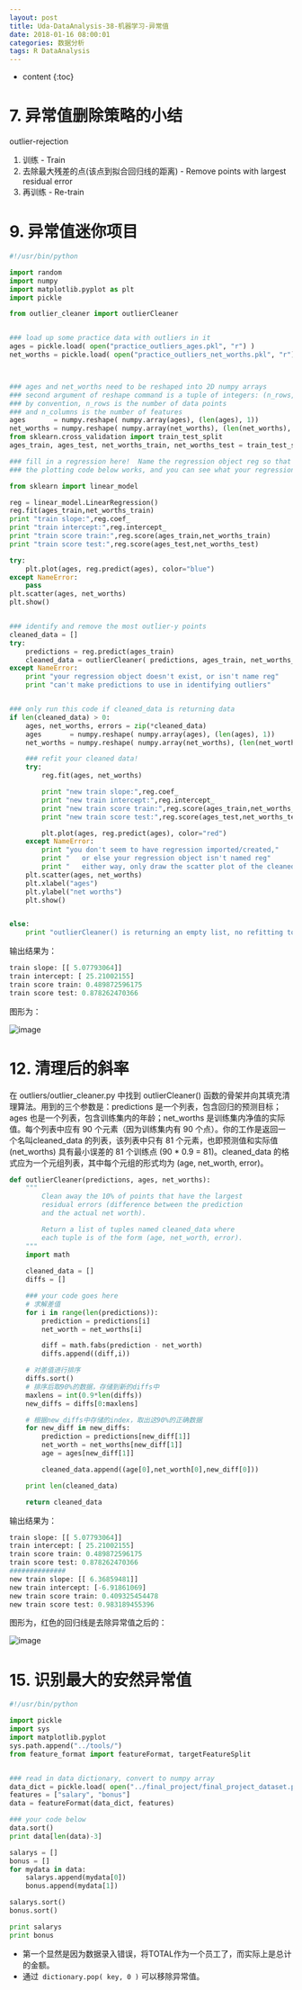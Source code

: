 ```yaml
---
layout: post
title: Uda-DataAnalysis-38-机器学习-异常值
date: 2018-01-16 08:00:01
categories: 数据分析
tags: R DataAnalysis 
---
```

* content
{:toc}

# 7. 异常值删除策略的小结

outlier-rejection

1. 训练 - Train
2. 去除最大残差的点(该点到拟合回归线的距离) - Remove points with largest residual error
3. 再训练 - Re-train

# 9. 异常值迷你项目

```python
#!/usr/bin/python

import random
import numpy
import matplotlib.pyplot as plt
import pickle

from outlier_cleaner import outlierCleaner


### load up some practice data with outliers in it
ages = pickle.load( open("practice_outliers_ages.pkl", "r") )
net_worths = pickle.load( open("practice_outliers_net_worths.pkl", "r") )



### ages and net_worths need to be reshaped into 2D numpy arrays
### second argument of reshape command is a tuple of integers: (n_rows, n_columns)
### by convention, n_rows is the number of data points
### and n_columns is the number of features
ages       = numpy.reshape( numpy.array(ages), (len(ages), 1))
net_worths = numpy.reshape( numpy.array(net_worths), (len(net_worths), 1))
from sklearn.cross_validation import train_test_split
ages_train, ages_test, net_worths_train, net_worths_test = train_test_split(ages, net_worths, test_size=0.1, random_state=42)

### fill in a regression here!  Name the regression object reg so that
### the plotting code below works, and you can see what your regression looks like

from sklearn import linear_model

reg = linear_model.LinearRegression()
reg.fit(ages_train,net_worths_train)
print "train slope:",reg.coef_
print "train intercept:",reg.intercept_
print "train score train:",reg.score(ages_train,net_worths_train)
print "train score test:",reg.score(ages_test,net_worths_test)

try:
    plt.plot(ages, reg.predict(ages), color="blue")
except NameError:
    pass
plt.scatter(ages, net_worths)
plt.show()


### identify and remove the most outlier-y points
cleaned_data = []
try:
    predictions = reg.predict(ages_train)
    cleaned_data = outlierCleaner( predictions, ages_train, net_worths_train )
except NameError:
    print "your regression object doesn't exist, or isn't name reg"
    print "can't make predictions to use in identifying outliers"


### only run this code if cleaned_data is returning data
if len(cleaned_data) > 0:
    ages, net_worths, errors = zip(*cleaned_data)
    ages       = numpy.reshape( numpy.array(ages), (len(ages), 1))
    net_worths = numpy.reshape( numpy.array(net_worths), (len(net_worths), 1))

    ### refit your cleaned data!
    try:
        reg.fit(ages, net_worths)

        print "new train slope:",reg.coef_
        print "new train intercept:",reg.intercept_
        print "new train score train:",reg.score(ages_train,net_worths_train)
        print "new train score test:",reg.score(ages_test,net_worths_test)

        plt.plot(ages, reg.predict(ages), color="red")
    except NameError:
        print "you don't seem to have regression imported/created,"
        print "   or else your regression object isn't named reg"
        print "   either way, only draw the scatter plot of the cleaned data"
    plt.scatter(ages, net_worths)
    plt.xlabel("ages")
    plt.ylabel("net worths")
    plt.show()


else:
    print "outlierCleaner() is returning an empty list, no refitting to be done"


```

输出结果为：

```python
train slope: [[ 5.07793064]]
train intercept: [ 25.21002155]
train score train: 0.489872596175
train score test: 0.878262470366
```

图形为：

![image](https://user-images.githubusercontent.com/18595935/35767488-71df84de-0930-11e8-9952-bc2d982a18c3.png)


# 12. 清理后的斜率

在 outliers/outlier_cleaner.py 中找到 outlierCleaner() 函数的骨架并向其填充清理算法。用到的三个参数是：predictions 是一个列表，包含回归的预测目标；ages 也是一个列表，包含训练集内的年龄；net_worths 是训练集内净值的实际值。每个列表中应有 90 个元素（因为训练集内有 90 个点）。你的工作是返回一个名叫cleaned_data 的列表，该列表中只有 81 个元素，也即预测值和实际值 (net_worths) 具有最小误差的 81 个训练点 (90 * 0.9 = 81)。cleaned_data 的格式应为一个元组列表，其中每个元组的形式均为 (age, net_worth, error)。


```python
def outlierCleaner(predictions, ages, net_worths):
    """
        Clean away the 10% of points that have the largest
        residual errors (difference between the prediction
        and the actual net worth).

        Return a list of tuples named cleaned_data where 
        each tuple is of the form (age, net_worth, error).
    """
    import math
    
    cleaned_data = []
    diffs = []

    ### your code goes here
    # 求解差值
    for i in range(len(predictions)):
        prediction = predictions[i]
        net_worth = net_worths[i]

        diff = math.fabs(prediction - net_worth)
        diffs.append((diff,i))

    # 对差值进行排序
    diffs.sort()
    # 排序后取90%的数据，存储到新的diffs中
    maxlens = int(0.9*len(diffs))
    new_diffs = diffs[0:maxlens]

    # 根据new_diffs中存储的index，取出这90%的正确数据
    for new_diff in new_diffs:
        prediction = predictions[new_diff[1]]
        net_worth = net_worths[new_diff[1]]
        age = ages[new_diff[1]]

        cleaned_data.append((age[0],net_worth[0],new_diff[0]))

    print len(cleaned_data)

    return cleaned_data
```

输出结果为：

```python
train slope: [[ 5.07793064]]
train intercept: [ 25.21002155]
train score train: 0.489872596175
train score test: 0.878262470366
##############
new train slope: [[ 6.36859481]]
new train intercept: [-6.91861069]
new train score train: 0.409325454478
new train score test: 0.983189455396
```


图形为，红色的回归线是去除异常值之后的：

![image](https://user-images.githubusercontent.com/18595935/35767894-6295f272-0937-11e8-981b-26450d55869b.png)

# 15. 识别最大的安然异常值


```python
#!/usr/bin/python

import pickle
import sys
import matplotlib.pyplot
sys.path.append("../tools/")
from feature_format import featureFormat, targetFeatureSplit


### read in data dictionary, convert to numpy array
data_dict = pickle.load( open("../final_project/final_project_dataset.pkl", "r") )
features = ["salary", "bonus"]
data = featureFormat(data_dict, features)

### your code below
data.sort()
print data[len(data)-3]

salarys = []
bonus = []
for mydata in data:
	salarys.append(mydata[0])
	bonus.append(mydata[1])

salarys.sort()
bonus.sort()

print salarys
print bonus

```

- 第一个显然是因为数据录入错误，将TOTAL作为一个员工了，而实际上是总计的金额。
- 通过` dictionary.pop( key, 0 )` 可以移除异常值。


